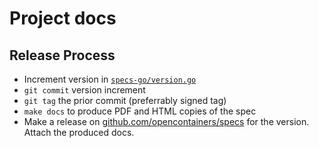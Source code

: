 # Project docs

## Release Process

* Increment version in [`specs-go/version.go`](specs-go/version.go)
* `git commit` version increment
* `git tag` the prior commit (preferrably signed tag)
* `make docs` to produce PDF and HTML copies of the spec
* Make a release on [github.com/opencontainers/specs](https://github.com/opencontainers/specs/releases) for the version. Attach the produced docs.

